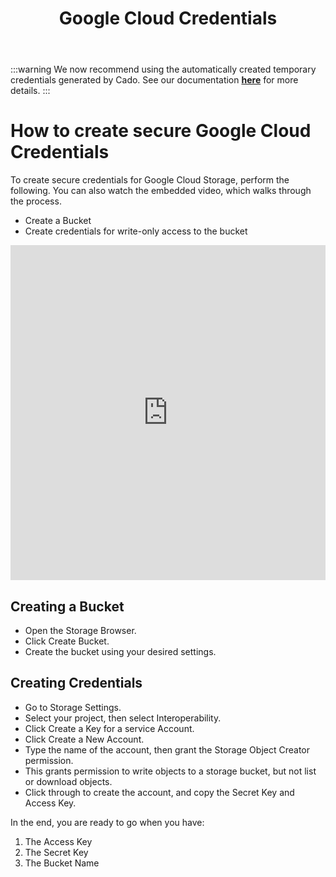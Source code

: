 ﻿---
title: Google Cloud Credentials
hide_title: true
sidebar_position: 3
---

:::warning
We now recommend using the automatically created temporary credentials generated by Cado. See our documentation **[here](deploy#deploy-through-cado-response-platform)** for more details.
:::


# How to create secure Google Cloud Credentials
To create secure credentials for Google Cloud Storage, perform the following.  You can also watch the embedded video, which walks through the process.​
- Create a Bucket
- Create credentials for write-only access to the bucket

<iframe width="100%" height="536" src="https://www.youtube.com/embed/VQxzJ1V8ArE" title="YouTube video player" frameborder="0" allowfullscreen></iframe>

## Creating a Bucket
- Open the Storage Browser.
- Click Create Bucket.
- Create the bucket using your desired settings.

## Creating Credentials
- Go to Storage Settings.
- Select your project, then select Interoperability.
- Click Create a Key for a service Account.
- Click Create a New Account.
- Type the name of the account, then grant the Storage Object Creator permission.
- This grants permission to write objects to a storage bucket, but not list or download objects.
- Click through to create the account, and copy the Secret Key and Access Key.

In the end, you are ready to go when you have:
1. The Access Key
2. The Secret Key
3. The Bucket Name